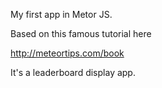 My first app in Metor JS.

Based on this famous tutorial here

http://meteortips.com/book

It's a leaderboard display app.
